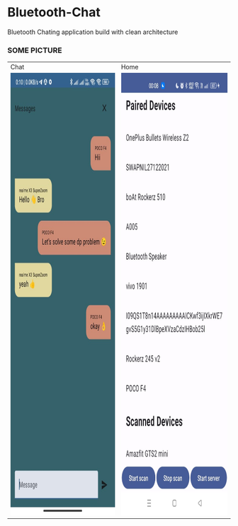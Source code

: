 # Bluetooth-Chat
Bluetooth Chating application build with clean architecture

### SOME PICTURE

<table>
  <tr>
    <td>Chat</td>
     <td>Home</td>
  </tr>
  <tr>
    <td><img src="https://raw.githubusercontent.com/biswa-rx/Bluetooth-Chat/master/app/src/main/res/drawable/chat.jpg" width=500 height=1000></td>
    <td><img src="https://raw.githubusercontent.com/biswa-rx/Bluetooth-Chat/master/app/src/main/res/drawable/home.jpg" width=500 height=1000></td>
  </tr>
 </table>

